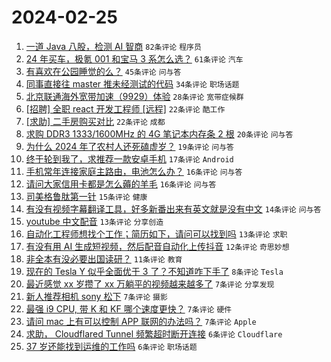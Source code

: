 # 2024-02-25

1. [一道 Java 八股，检测 AI 智商](https://www.v2ex.com/t/1018215) `82条评论` `程序员`
1. [24 年买车，极氪 001 和宝马 3 系怎么选？](https://www.v2ex.com/t/1018272) `61条评论` `汽车`
1. [有喜欢在公园睡觉的么？](https://www.v2ex.com/t/1018219) `45条评论` `问与答`
1. [同事直接往 master 推未经测试的代码](https://www.v2ex.com/t/1018230) `34条评论` `职场话题`
1. [北京联通海外宽带加速（9929）体验](https://www.v2ex.com/t/1018226) `28条评论` `宽带症候群`
1. [[招聘] 全职 react 开发工程师 [远程]](https://www.v2ex.com/t/1018248) `22条评论` `酷工作`
1. [[求助] 二手房购买对比](https://www.v2ex.com/t/1018251) `22条评论` `成都`
1. [求购 DDR3 1333/1600MHz 的 4G 笔记本内存条 2 根](https://www.v2ex.com/t/1018213) `20条评论` `问与答`
1. [为什么 2024 年了农村人还死磕虚岁？](https://www.v2ex.com/t/1018261) `19条评论` `问与答`
1. [终于轮到我了，求推荐一款安卓手机](https://www.v2ex.com/t/1018302) `17条评论` `Android`
1. [手机常年连接家庭主路由，电池怎么办？](https://www.v2ex.com/t/1018262) `16条评论` `问与答`
1. [请问大家信用卡都是怎么薅的羊毛](https://www.v2ex.com/t/1018232) `16条评论` `问与答`
1. [司美格鲁肽第一针](https://www.v2ex.com/t/1018245) `15条评论` `健康`
1. [有没有视频字幕翻译工具，好多新番出来有英文就是没有中文](https://www.v2ex.com/t/1018220) `14条评论` `问与答`
1. [youtube 中文配音](https://www.v2ex.com/t/1018295) `13条评论` `分享创造`
1. [自动化工程师想找个工作；简历如下，请问可以找到吗](https://www.v2ex.com/t/1018278) `13条评论` `求职`
1. [有没有用 AI 生成短视频，然后配音自动化上传抖音](https://www.v2ex.com/t/1018268) `12条评论` `奇思妙想`
1. [非全本有没必要出国读研？](https://www.v2ex.com/t/1018277) `11条评论` `教育`
1. [现在的 Tesla Y 似乎全面优于 3 了？不知道咋下手了](https://www.v2ex.com/t/1018224) `8条评论` `Tesla`
1. [最近感觉 xx 岁攒了 xx 万躺平的视频越来越多了](https://www.v2ex.com/t/1018306) `7条评论` `分享发现`
1. [新人推荐相机 sony 松下](https://www.v2ex.com/t/1018297) `7条评论` `摄影`
1. [最强 i9 CPU, 带 K 和 KF 哪个速度更快？](https://www.v2ex.com/t/1018266) `7条评论` `硬件`
1. [请问 mac 上有可以控制 APP 联网的办法吗？](https://www.v2ex.com/t/1018233) `7条评论` `Apple`
1. [求助， Cloudflared Tunnel 频繁超时断开连接](https://www.v2ex.com/t/1018291) `6条评论` `Cloudflare`
1. [37 岁还能找到运维的工作吗](https://www.v2ex.com/t/1018284) `6条评论` `职场话题`
